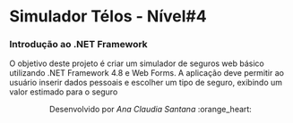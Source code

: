 # Simulador Télos - Nível#4

### Introdução ao .NET Framework
O objetivo deste projeto é criar um
simulador de seguros web básico utilizando .NET Framework 4.8 e Web Forms. A
aplicação deve permitir ao usuário inserir dados pessoais e escolher um tipo de seguro,
exibindo um valor estimado para o seguro


<p align="center">
Desenvolvido por <i>Ana Claudia Santana</i> :orange_heart:
</p>
